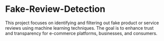 # Fake-Review-Detection
This project focuses on identifying and filtering out fake product or service reviews using machine learning techniques. The goal is to enhance trust and transparency for e-commerce platforms, businesses, and consumers.

